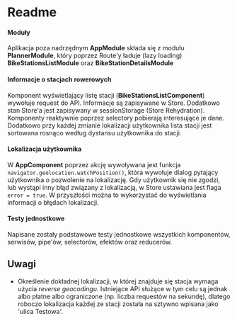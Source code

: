 # Readme
#### Moduły
Aplikacja poza nadrzędnym **AppModule** składa się z modułu **PlannerModule**, który poprzez Route\'y ładuje (lazy loading) **BikeStationsListModule** oraz **BikeStationDetailsModule**

#### Informacje o stacjach rowerowych
Komponent wyświetlający listę stacji (**BikeStationsListComponent**) wywołuje request do API. Informacje są zapisywane w Store. Dodatkowo stan Store\'a jest zapisywany w sessionStorage (Store Rehydration). Komponenty reaktywnie poprzez selectory pobierają interesujące je dane.
Dodatkowo przy każdej zmianie lokalizacji użytkownika lista stacji jest sortowana rosnąco według dystansu użytkownika do stacji.

#### Lokalizacja użytkownika
W **AppComponent** poprzez akcję wywoływana jest funkcja `navigator.geolocation.watchPosition()`, która wywołuje dialog pytający użytkownika o pozwolenie na lokalizację. Gdy użytkownik się nie zgodzi, lub wystąpi inny błąd związany z lokalizacją, w Store ustawiana jest flaga `error = true`. W przyszłości można to wykorzystać do wyświetlania informacji o błędach lokalizacji.

#### Testy jednostkowe
Napisane zostały podstawowe testy jednostkowe wszystkich komponentów, serwisów, pipe\'ów, selectorów, efektów oraz reducerów.

## Uwagi
- Określenie dokładnej lokalizacji, w której znajduje się stacja wymaga użycia *reverse geocodingu*. Istniejące API służące w tym celu są jednak albo płatne albo ograniczone (np. liczba requestów na sekundę), dlatego roboczo lokalizacja każdej ze stacji została na sztywno wpisana jako \'ulica Testowa\'.
